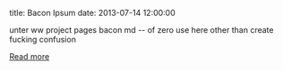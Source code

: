 title: Bacon Ipsum
date: 2013-07-14 12:00:00

unter ww project pages   bacon md    -- of zero use here  other than create fucking confusion


[Read more](http://baconipsum.com/)
